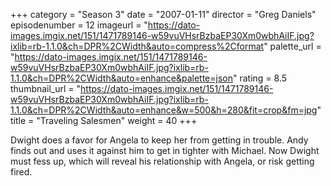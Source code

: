 +++
category = "Season 3"
date = "2007-01-11"
director = "Greg Daniels"
episodenumber = 12
imageurl = "https://dato-images.imgix.net/151/1471789146-w59vuVHsrBzbaEP30Xm0wbhAiIF.jpg?ixlib=rb-1.1.0&ch=DPR%2CWidth&auto=compress%2Cformat"
palette_url = "https://dato-images.imgix.net/151/1471789146-w59vuVHsrBzbaEP30Xm0wbhAiIF.jpg?ixlib=rb-1.1.0&ch=DPR%2CWidth&auto=enhance&palette=json"
rating = 8.5
thumbnail_url = "https://dato-images.imgix.net/151/1471789146-w59vuVHsrBzbaEP30Xm0wbhAiIF.jpg?ixlib=rb-1.1.0&ch=DPR%2CWidth&auto=enhance&w=500&h=280&fit=crop&fm=jpg"
title = "Traveling Salesmen"
weight = 40
+++

Dwight does a favor for Angela to keep her from getting in trouble. Andy finds out and uses it against him to get in tighter with Michael. Now Dwight must fess up, which will reveal his relationship with Angela, or risk getting fired.